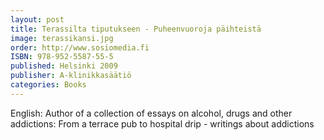 ```yaml
---
layout: post
title: Terassilta tiputukseen - Puheenvuoroja päihteistä
image: terassikansi.jpg
order: http://www.sosiomedia.fi
ISBN: 978-952-5587-55-5
published: Helsinki 2009
publisher: A-klinikkasäätiö
categories: Books
---
```


English:
Author of a collection of essays on alcohol, drugs and other addictions:
From a terrace pub to hospital drip - writings about addictions
